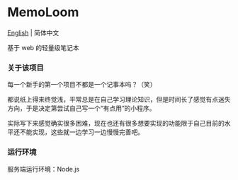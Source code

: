 # MemoLoom

[English](https://github.com/VanVodkaer/MemoLoom/blob/main/README.md) | 简体中文

基于 web 的轻量级笔记本

### 关于该项目

每一个新手的第一个项目不都是一个记事本吗？（笑）

都说纸上得来终觉浅，平常总是在自己学习理论知识，但是时间长了感觉有点迷失方向，于是决定第尝试自己写一个“有点用”的小程序。

实际写下来感觉确实很多困难，现在也还有很多想要实现的功能限于自己目前的水平还不能实现，这些就一边学习一边慢慢完善吧。

### 运行环境

服务端运行环境：Node.js
